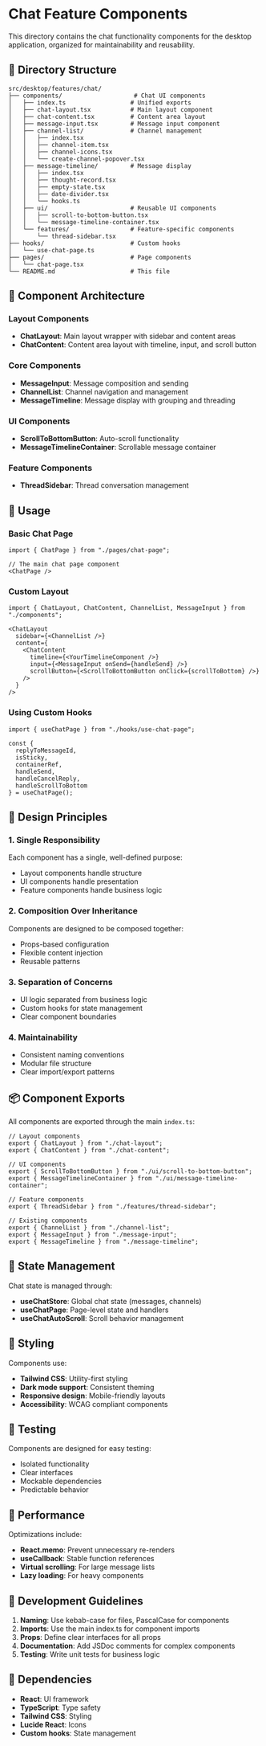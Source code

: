 # Chat Feature Components

This directory contains the chat functionality components for the desktop application, organized for maintainability and reusability.

## 📁 Directory Structure

```
src/desktop/features/chat/
├── components/                    # Chat UI components
│   ├── index.ts                  # Unified exports
│   ├── chat-layout.tsx           # Main layout component
│   ├── chat-content.tsx          # Content area layout
│   ├── message-input.tsx         # Message input component
│   ├── channel-list/             # Channel management
│   │   ├── index.tsx
│   │   ├── channel-item.tsx
│   │   ├── channel-icons.tsx
│   │   └── create-channel-popover.tsx
│   ├── message-timeline/         # Message display
│   │   ├── index.tsx
│   │   ├── thought-record.tsx
│   │   ├── empty-state.tsx
│   │   ├── date-divider.tsx
│   │   └── hooks.ts
│   ├── ui/                       # Reusable UI components
│   │   ├── scroll-to-bottom-button.tsx
│   │   └── message-timeline-container.tsx
│   └── features/                 # Feature-specific components
│       └── thread-sidebar.tsx
├── hooks/                        # Custom hooks
│   └── use-chat-page.ts
├── pages/                        # Page components
│   └── chat-page.tsx
└── README.md                     # This file
```

## 🧩 Component Architecture

### Layout Components
- **ChatLayout**: Main layout wrapper with sidebar and content areas
- **ChatContent**: Content area layout with timeline, input, and scroll button

### Core Components
- **MessageInput**: Message composition and sending
- **ChannelList**: Channel navigation and management
- **MessageTimeline**: Message display with grouping and threading

### UI Components
- **ScrollToBottomButton**: Auto-scroll functionality
- **MessageTimelineContainer**: Scrollable message container

### Feature Components
- **ThreadSidebar**: Thread conversation management

## 🔧 Usage

### Basic Chat Page
```tsx
import { ChatPage } from "./pages/chat-page";

// The main chat page component
<ChatPage />
```

### Custom Layout
```tsx
import { ChatLayout, ChatContent, ChannelList, MessageInput } from "./components";

<ChatLayout
  sidebar={<ChannelList />}
  content={
    <ChatContent
      timeline={<YourTimelineComponent />}
      input={<MessageInput onSend={handleSend} />}
      scrollButton={<ScrollToBottomButton onClick={scrollToBottom} />}
    />
  }
/>
```

### Using Custom Hooks
```tsx
import { useChatPage } from "./hooks/use-chat-page";

const {
  replyToMessageId,
  isSticky,
  containerRef,
  handleSend,
  handleCancelReply,
  handleScrollToBottom
} = useChatPage();
```

## 🎯 Design Principles

### 1. **Single Responsibility**
Each component has a single, well-defined purpose:
- Layout components handle structure
- UI components handle presentation
- Feature components handle business logic

### 2. **Composition Over Inheritance**
Components are designed to be composed together:
- Props-based configuration
- Flexible content injection
- Reusable patterns

### 3. **Separation of Concerns**
- UI logic separated from business logic
- Custom hooks for state management
- Clear component boundaries

### 4. **Maintainability**
- Consistent naming conventions
- Modular file structure
- Clear import/export patterns

## 📦 Component Exports

All components are exported through the main `index.ts`:

```tsx
// Layout components
export { ChatLayout } from "./chat-layout";
export { ChatContent } from "./chat-content";

// UI components  
export { ScrollToBottomButton } from "./ui/scroll-to-bottom-button";
export { MessageTimelineContainer } from "./ui/message-timeline-container";

// Feature components
export { ThreadSidebar } from "./features/thread-sidebar";

// Existing components
export { ChannelList } from "./channel-list";
export { MessageInput } from "./message-input";
export { MessageTimeline } from "./message-timeline";
```

## 🔄 State Management

Chat state is managed through:
- **useChatStore**: Global chat state (messages, channels)
- **useChatPage**: Page-level state and handlers
- **useChatAutoScroll**: Scroll behavior management

## 🎨 Styling

Components use:
- **Tailwind CSS**: Utility-first styling
- **Dark mode support**: Consistent theming
- **Responsive design**: Mobile-friendly layouts
- **Accessibility**: WCAG compliant components

## 🧪 Testing

Components are designed for easy testing:
- Isolated functionality
- Clear interfaces
- Mockable dependencies
- Predictable behavior

## 🚀 Performance

Optimizations include:
- **React.memo**: Prevent unnecessary re-renders
- **useCallback**: Stable function references
- **Virtual scrolling**: For large message lists
- **Lazy loading**: For heavy components

## 📝 Development Guidelines

1. **Naming**: Use kebab-case for files, PascalCase for components
2. **Imports**: Use the main index.ts for component imports
3. **Props**: Define clear interfaces for all props
4. **Documentation**: Add JSDoc comments for complex components
5. **Testing**: Write unit tests for business logic

## 🔗 Dependencies

- **React**: UI framework
- **TypeScript**: Type safety
- **Tailwind CSS**: Styling
- **Lucide React**: Icons
- **Custom hooks**: State management
